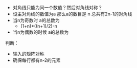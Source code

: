 + 对角线只能为同一个数值？然后对角线对称？
+ 设主对角线的数值为a 那么a的数目是 n
    总共有2n-1的对角线
+ 当n为奇数时 a的总数为
  + (1+n)*((n+1)/2)-n
+ 当n为偶数的时候 a的总数为
  

判断：
+ 输入的矩阵对称
+ 确保每行都有n-2的元素